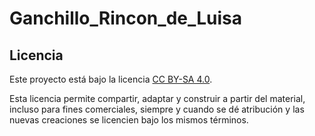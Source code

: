 # Ganchillo_Rincon_de_Luisa



## Licencia

Este proyecto está bajo la licencia [CC BY-SA 4.0](https://creativecommons.org/licenses/by-sa/4.0/deed.es).

Esta licencia permite compartir, adaptar y construir a partir del material, incluso para fines comerciales, siempre y cuando se dé atribución y las nuevas creaciones se licencien bajo los mismos términos.
